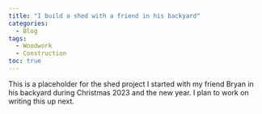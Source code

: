 ```yaml
---
title: "I build a shed with a friend in his backyard"
categories:
  - Blog
tags:
  - Woodwork
  - Construction
toc: true
---
```


This is a placeholder for the shed project I started with my friend Bryan in his backyard during Christmas 2023 and the new year. I plan to work on writing this up next.

